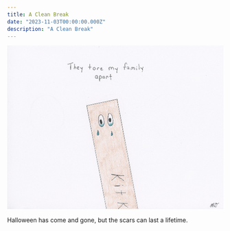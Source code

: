 ```yaml
---
title: A Clean Break 
date: "2023-11-03T00:00:00.000Z"
description: "A Clean Break"
---
```


![A Clean Break](./a-clean-break.jpg)

Halloween has come and gone, but the scars can last a lifetime.
